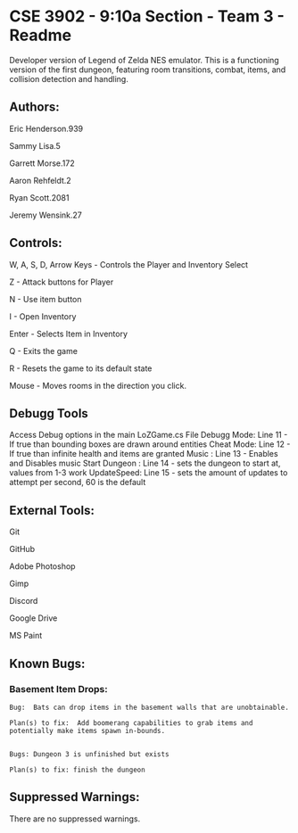 # CSE 3902 - 9:10a Section - Team 3 - Readme

Developer version of Legend of Zelda NES emulator.  This is a functioning version of the first dungeon, featuring room transitions, combat, items, and collision detection and handling.

## Authors:
Eric Henderson.939

Sammy Lisa.5

Garrett Morse.172

Aaron Rehfeldt.2

Ryan Scott.2081

Jeremy Wensink.27


## Controls:
W, A, S, D, Arrow Keys - Controls the Player and Inventory Select

Z - Attack buttons for Player

N - Use item button

I - Open Inventory

Enter - Selects Item in Inventory

Q - Exits the game

R - Resets the game to its default state

Mouse - Moves rooms in the direction you click.

## Debugg Tools
Access Debug options in the main LoZGame.cs File
Debugg Mode: Line 11 - If true than bounding boxes are drawn around entities
Cheat Mode: Line 12 - If true than infinite health and items are granted
Music : Line 13 - Enables and Disables music
Start Dungeon : Line 14 - sets the dungeon to start at, values from 1-3 work
UpdateSpeed: Line 15 - sets the amount of updates to attempt per second, 60 is the default

## External Tools:
Git

GitHub

Adobe Photoshop

Gimp

Discord

Google Drive

MS Paint


## Known Bugs:
### Basement Item Drops:
    Bug:  Bats can drop items in the basement walls that are unobtainable.

    Plan(s) to fix:  Add boomerang capabilities to grab items and potentially make items spawn in-bounds.


	Bugs: Dungeon 3 is unfinished but exists
	
	Plan(s) to fix: finish the dungeon

## Suppressed Warnings:
There are no suppressed warnings.
